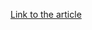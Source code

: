 [Link to the article](https://unit42.paloaltonetworks.com/attackers-sell-your-bandwidth-using-sdks/)
